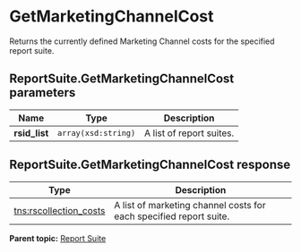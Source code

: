 # GetMarketingChannelCost

Returns the currently defined Marketing Channel costs for the specified report suite.

## ReportSuite.GetMarketingChannelCost parameters

|Name|Type|Description|
|----|----|-----------|
|**rsid\_list** |`array(xsd:string)` |A list of report suites.|

## ReportSuite.GetMarketingChannelCost response

|Type|Description|
|----|-----------|
|[tns:rscollection\_costs](../../data_types/r_rscollection_costs.md#) |A list of marketing channel costs for each specified report suite.|

**Parent topic:** [Report Suite](../../methods/report_suite/c_api_admin_methods_repsuite.md)


